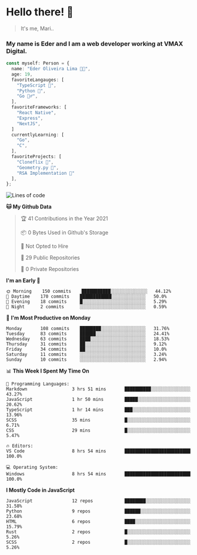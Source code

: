# Hello there! 👋

> It's me, Mari..

### My name is Eder and I am a web developer working at **VMAX Digital**.

```TypeScript
const myself: Person = {
  name: "Eder Oliveira Lima 👨‍💻",
  age: 19,
  favoriteLangauges: [
    "TypeScript 📘",
    "Python 🐍",
    "Go 🚶‍♂️",
  ],
  favoriteFrameworks: [
    "React Native",
    "Express",
    "NextJS",
  ]
  currentlyLearning: [
    "Go",
    "C",
  ],
  favoriteProjects: [
    "Cloneflix 🎥",
    "Geometry.py 📐",
    "RSA Implementation 🔐"
  ],
};


```

<!--START_SECTION:waka-->

![Lines of code](https://img.shields.io/badge/From%20Hello%20World%20I%27ve%20Written-196337%20lines%20of%20code-blue)

**🐱 My Github Data**

> 🏆 41 Contributions in the Year 2021
>
> 📦 0 Bytes Used in Github's Storage
>
> 🚫 Not Opted to Hire
>
> 📜 29 Public Repositories
>
> 🔑 0 Private Repositories

**I'm an Early 🐤**

```text
🌞 Morning    150 commits    ███████████░░░░░░░░░░░░░░   44.12%
🌆 Daytime    170 commits    ████████████░░░░░░░░░░░░░   50.0%
🌃 Evening    18 commits     █░░░░░░░░░░░░░░░░░░░░░░░░   5.29%
🌙 Night      2 commits      ░░░░░░░░░░░░░░░░░░░░░░░░░   0.59%

```

📅 **I'm Most Productive on Monday**

```text
Monday       108 commits    ████████░░░░░░░░░░░░░░░░░   31.76%
Tuesday      83 commits     ██████░░░░░░░░░░░░░░░░░░░   24.41%
Wednesday    63 commits     ████░░░░░░░░░░░░░░░░░░░░░   18.53%
Thursday     31 commits     ██░░░░░░░░░░░░░░░░░░░░░░░   9.12%
Friday       34 commits     ██░░░░░░░░░░░░░░░░░░░░░░░   10.0%
Saturday     11 commits     ░░░░░░░░░░░░░░░░░░░░░░░░░   3.24%
Sunday       10 commits     ░░░░░░░░░░░░░░░░░░░░░░░░░   2.94%

```

📊 **This Week I Spent My Time On**

```text
💬 Programming Languages:
Markdown                 3 hrs 51 mins       ██████████░░░░░░░░░░░░░░░   43.27%
JavaScript               1 hr 50 mins        █████░░░░░░░░░░░░░░░░░░░░   20.62%
TypeScript               1 hr 14 mins        ███░░░░░░░░░░░░░░░░░░░░░░   13.96%
SCSS                     35 mins             █░░░░░░░░░░░░░░░░░░░░░░░░   6.71%
CSS                      29 mins             █░░░░░░░░░░░░░░░░░░░░░░░░   5.47%

🔥 Editors:
VS Code                  8 hrs 54 mins       █████████████████████████   100.0%

💻 Operating System:
Windows                  8 hrs 54 mins       █████████████████████████   100.0%

```

**I Mostly Code in JavaScript**

```text
JavaScript               12 repos            ████████░░░░░░░░░░░░░░░░░   31.58%
Python                   9 repos             ██████░░░░░░░░░░░░░░░░░░░   23.68%
HTML                     6 repos             ████░░░░░░░░░░░░░░░░░░░░░   15.79%
Rust                     2 repos             █░░░░░░░░░░░░░░░░░░░░░░░░   5.26%
SCSS                     2 repos             █░░░░░░░░░░░░░░░░░░░░░░░░   5.26%

```

<!--END_SECTION:waka-->
